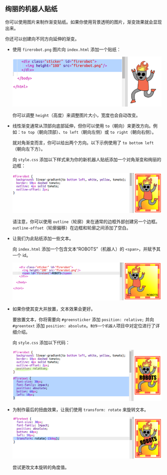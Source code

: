 ## 绚丽的机器人贴纸 

你可以使用图片来制作渐变贴纸。如果你使用背景透明的图片，渐变效果就会显现出来。 

你还可以创建向不同方向延伸的渐变。 

+ 使用 `firerobot.png` 图片向 `index.html` 添加一个贴纸：

	![screenshot](images/stickers-fire-html.png)

	你可以调整 `height`（高度）来调整图片大小，宽度也会自动改变。 

+ 线性渐变通常从顶部向底部延伸，但你可以使用 `to`（朝向）来更改方向。例如：`to top`（朝向顶部）、`to left`（朝向左侧）或 `to right`（朝向右侧）。

	就对角渐变而言，你可以给出两个方向。以下示例使用了 `to bottom left`（朝向左下方）。

	向 `style.css` 添加以下样式来为你的新机器人贴纸添加一个对角渐变和绚丽的边框：

	![screenshot](images/stickers-fire-gradient.png)

	请注意，你可以使用 `outline`（轮廓）来在通常的边框外部创建另一个边框。 
	`outline-offset`（轮廓偏移）在边框和轮廓之间添加了空白。 

+ 让我们为此贴纸添加一些文本。 

	向 `index.html` 添加一个包含文本“ROBOTS”（机器人）的 `<span>`，并赋予其一个 id。 

	![screenshot](images/stickers-fire-span.png)

+ 如果你使其变大并放置，文本效果会更好。 

	要放置文本，你将需要向 `#greensticker` 添加 `position: relative;` 并向 `#greentext` 添加 `position: absolute`。`制作一个机器人`项目中对定位进行了详细介绍。 

	向 `style.css` 添加以下代码：

	![screenshot](images/stickers-fire-text-style.png)

+ 为制作最后的扭曲效果，让我们使用 `transform: rotate` 来旋转文本。

	![screenshot](images/stickers-fire-rotate.png)

	尝试更改文本旋转的角度值。 




